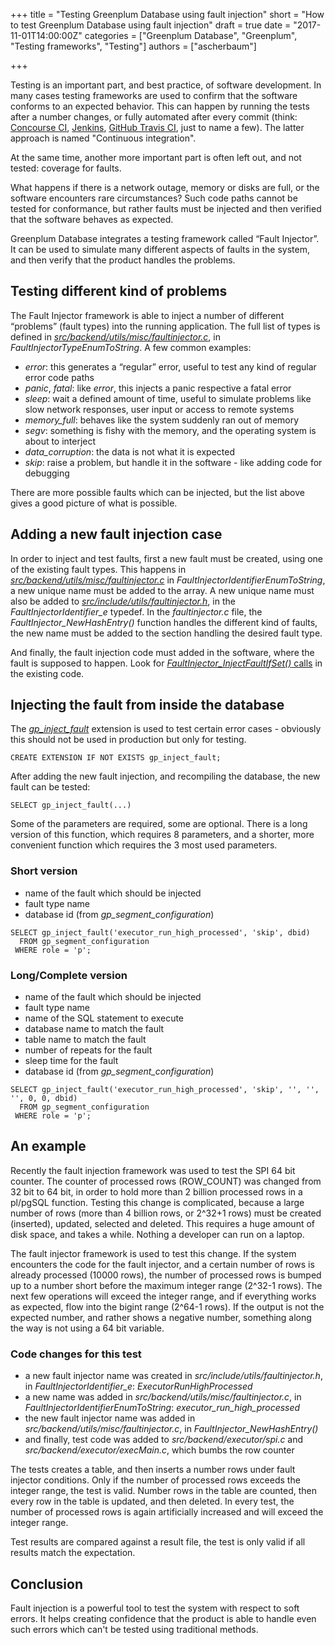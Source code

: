 +++
title = "Testing Greenplum Database using fault injection"
short = "How to test Greenplum Database using fault injection"
draft = true
date = "2017-11-01T14:00:00Z"
categories = ["Greenplum Database", "Greenplum", "Testing frameworks", "Testing"]
authors = ["ascherbaum"]

+++

Testing is an important part, and best practice, of software development. In many cases testing frameworks are used to confirm that the software conforms to an expected behavior. This can happen by running the tests after a number changes, or fully automated after every commit (think: [Concourse CI](https://concourse.ci/), [Jenkins](https://jenkins.io/), [GitHub Travis CI](https://travis-ci.org/), just to name a few). The latter approach is named "Continuous integration".

At the same time, another more important part is often left out, and not tested: coverage for faults.

What happens if there is a network outage, memory or disks are full, or the software encounters rare circumstances? Such code paths cannot be tested for conformance, but rather faults must be injected and then verified that the software behaves as expected.

Greenplum Database integrates a testing framework called “Fault Injector”. It can be used to simulate many different aspects of faults in the system, and then verify that the product handles the problems.


## Testing different kind of problems

The Fault Injector framework is able to inject a number of different “problems” (fault types) into the running application. The full list of types is defined in [_src/backend/utils/misc/faultinjector.c_](https://github.com/greenplum-db/gpdb/blob/master/src/backend/utils/misc/faultinjector.c), in _FaultInjectorTypeEnumToString_. A few common examples:

* *error*: this generates a “regular” error, useful to test any kind of regular error code paths
* *panic*, _fatal_: like *error*, this injects a panic respective a fatal error
* *sleep*: wait a defined amount of time, useful to simulate problems like slow network responses, user input or access to remote systems
* *memory_full*: behaves like the system suddenly ran out of memory
* *segv*: something is fishy with the memory, and the operating system is about to interject
* *data_corruption*: the data is not what it is expected
* *skip*: raise a problem, but handle it in the software - like adding code for debugging

There are more possible faults which can be injected, but the list above gives a good picture of what is possible.


## Adding a new fault injection case

In order to inject and test faults, first a new fault must be created, using one of the existing fault types. This happens in [_src/backend/utils/misc/faultinjector.c_](https://github.com/greenplum-db/gpdb/blob/master/src/backend/utils/misc/faultinjector.c) in _FaultInjectorIdentifierEnumToString_, a new unique name must be added to the array. A new unique name must also be added to [_src/include/utils/faultinjector.h_](https://github.com/greenplum-db/gpdb/blob/master/src/include/utils/faultinjector.h), in the *FaultInjectorIdentifier_e* typedef.
In the _faultinjector.c_ file, the *FaultInjector_NewHashEntry()* function handles the different kind of faults, the new name must be added to the section handling the desired fault type.

And finally, the fault injection code must added in the software, where the fault is supposed to happen. Look for [*FaultInjector_InjectFaultIfSet()* calls](https://github.com/greenplum-db/gpdb/search?utf8=%E2%9C%93&q=FaultInjector_InjectFaultIfSet&type=) in the existing code.


## Injecting the fault from inside the database

The [*gp_inject_fault*](https://github.com/greenplum-db/gpdb/tree/master/contrib/gp_inject_fault) extension is used to test certain error cases - obviously this should not be used in production but only for testing.

```
CREATE EXTENSION IF NOT EXISTS gp_inject_fault;
```


After adding the new fault injection, and recompiling the database, the new fault can be tested:

```
SELECT gp_inject_fault(...)
```

Some of the parameters are required, some are optional. There is a long version of this function, which requires 8 parameters, and a shorter, more convenient function which requires the 3 most used parameters.


### Short version

* name of the fault which should be injected
* fault type name
* database id (from *gp_segment_configuration*)

```
SELECT gp_inject_fault('executor_run_high_processed', 'skip', dbid)
  FROM gp_segment_configuration
 WHERE role = 'p';
```



### Long/Complete version

* name of the fault which should be injected
* fault type name
* name of the SQL statement to execute
* database name to match the fault
* table name to match the fault
* number of repeats for the fault
* sleep time for the fault
* database id (from *gp_segment_configuration*)

```
SELECT gp_inject_fault('executor_run_high_processed', 'skip', '', '', '', 0, 0, dbid)
  FROM gp_segment_configuration
 WHERE role = 'p';
```


## An example

Recently the fault injection framework was used to test the SPI 64 bit counter. The counter of processed rows (ROW_COUNT) was changed from 32 bit to 64 bit, in order to hold more than 2 billion processed rows in a pl/pgSQL function. Testing this change is complicated, because a large number of rows (more than 4 billion rows, or 2^32+1 rows) must be created (inserted), updated, selected and deleted. This requires a huge amount of disk space, and takes a while. Nothing a developer can run on a laptop.

The fault injector framework is used to test this change. If the system encounters the code for the fault injector, and a certain number of rows is already processed (10000 rows), the number of processed rows is bumped up to a number short before the maximum integer range (2^32-1 rows). The next few operations will exceed the integer range, and if everything works as expected, flow into the bigint range (2^64-1 rows). If the output is not the expected number, and rather shows a negative number, something along the way is not using a 64 bit variable.


### Code changes for this test

* a new fault injector name was created in *src/include/utils/faultinjector.h*, in *FaultInjectorIdentifier_e*: *ExecutorRunHighProcessed*
* a new name was added in *src/backend/utils/misc/faultinjector.c*, in *FaultInjectorIdentifierEnumToString*: *executor_run_high_processed*
* the new fault injector name was added in *src/backend/utils/misc/faultinjector.c*, in *FaultInjector_NewHashEntry()*
* and finally, test code was added to *src/backend/executor/spi.c* and *src/backend/executor/execMain.c*, which bumbs the row counter

The tests creates a table, and then inserts a number rows under fault injector conditions. Only if the number of processed rows exceeds the integer range, the test is valid. Number rows in the table are counted, then every row in the table is updated, and then deleted. In every test, the number of processed rows is again artificially increased and will exceed the integer range.

Test results are compared against a result file, the test is only valid if all results match the expectation.


## Conclusion

Fault injection is a powerful tool to test the system with respect to soft errors. It helps creating confidence that the product is able to handle even such errors which can't be tested using traditional methods.

